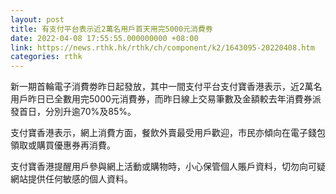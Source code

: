 ```yaml
---
layout: post
title: 有支付平台表示近2萬名用戶首天用完5000元消費券
date: 2022-04-08 17:55:55.000000000 +08:00
link: https://news.rthk.hk/rthk/ch/component/k2/1643095-20220408.htm
categories: rthk
---
```


新一期首輪電子消費劵昨日起發放，其中一間支付平台支付寶香港表示，近2萬名用戶昨日已全數用完5000元消費券，而昨日線上交易筆數及金額較去年消費券派發首日，分別升逾70%及85%。

支付寶香港表示，網上消費方面，餐飲外賣最受用戶歡迎，市民亦傾向在電子錢包領取或購買優惠券再消費。

支付寶香港提醒用戶參與網上活動或購物時，小心保管個人賬戶資料，切勿向可疑網站提供任何敏感的個人資料。
